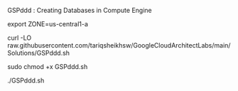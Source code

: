 GSPddd :  Creating Databases in Compute Engine 

export ZONE=us-central1-a

curl -LO raw.githubusercontent.com/tariqsheikhsw/GoogleCloudArchitectLabs/main/Solutions/GSPddd.sh

sudo chmod +x GSPddd.sh

./GSPddd.sh
